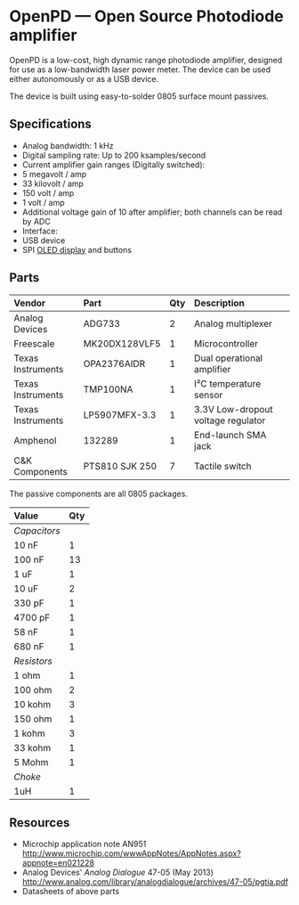 OpenPD — Open Source Photodiode amplifier
=========================================

OpenPD is a low-cost, high dynamic range photodiode amplifier, designed for use as a low-bandwidth laser power meter. The device can be used either autonomously or as a USB device.

The device is built using easy-to-solder 0805 surface mount passives.

Specifications
--------------

-   Analog bandwidth: 1 kHz
-   Digital sampling rate: Up to 200 ksamples/second
-   Current amplifier gain ranges (Digitally switched):
-   5 megavolt / amp
-   33 kilovolt / amp
-   150 volt / amp
-   1 volt / amp
-   Additional voltage gain of 10 after amplifier; both channels can be read by ADC
-   Interface:
-   USB device
-   SPI [OLED display](http://www.ebay.com/itm/131305379698) and buttons

Parts
-----

| Vendor            | Part           | Qty | Description                        |
|:------------------|:---------------|:----|:-----------------------------------|
| Analog Devices    | ADG733         | 2   | Analog multiplexer                 |
| Freescale         | MK20DX128VLF5  | 1   | Microcontroller                    |
| Texas Instruments | OPA2376AIDR    | 1   | Dual operational amplifier         |
| Texas Instruments | TMP100NA       | 1   | I²C temperature sensor             |
| Texas Instruments | LP5907MFX-3.3  | 1   | 3.3V Low-dropout voltage regulator |
| Amphenol          | 132289         | 1   | End-launch SMA jack                |
| C&K Components    | PTS810 SJK 250 | 7   | Tactile switch                     |

The passive components are all 0805 packages.

| Value        | Qty |
|:-------------|:----|
| *Capacitors* |     |
| 10 nF        | 1   |
| 100 nF       | 13  |
| 1 uF         | 1   |
| 10 uF        | 2   |
| 330 pF       | 1   |
| 4700 pF      | 1   |
| 58 nF        | 1   |
| 680 nF       | 1   |
| *Resistors*  |     |
| 1 ohm        | 1   |
| 100 ohm      | 2   |
| 10 kohm      | 3   |
| 150 ohm      | 1   |
| 1 kohm       | 3   |
| 33 kohm      | 1   |
| 5 Mohm       | 1   |
| *Choke*      |     |
| 1uH          | 1   |

Resources
---------

-   Microchip application note AN951 <http://www.microchip.com/wwwAppNotes/AppNotes.aspx?appnote=en021228>
-   Analog Devices' *Analog Dialogue* 47-05 (May 2013) <http://www.analog.com/library/analogdialogue/archives/47-05/pgtia.pdf>
-   Datasheets of above parts

